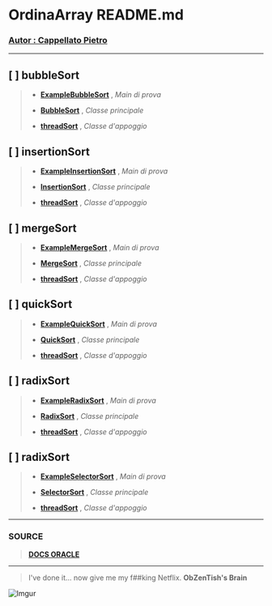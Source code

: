 # OrdinaArray README.md 
### [ Autor : Cappellato Pietro](https://github.com/ObZenTish)

_____________________________________________________________________________________

## [ ] bubbleSort

> * **[ExampleBubbleSort](https://github.com/ObZenTish/TPSIT_4IC/blob/master/OrdinaArray/bubbleSort/ExampleBubbleSort.java)** , *Main di prova*
>
> * **[BubbleSort](https://github.com/ObZenTish/TPSIT_4IC/blob/master/OrdinaArray/bubbleSort/BubbleSort.java)** , *Classe principale*
>
> * **[threadSort](https://github.com/ObZenTish/TPSIT_4IC/blob/master/OrdinaArray/bubbleSort/threadSort.java)** , *Classe d'appoggio*

## [ ] insertionSort

> * **[ExampleInsertionSort](https://github.com/ObZenTish/TPSIT_4IC/blob/master/OrdinaArray/insertionSort/ExampleInserionSort.java)** , *Main di prova*
>
> * **[InsertionSort](https://github.com/ObZenTish/TPSIT_4IC/blob/master/OrdinaArray/insertionSort/InsertionSort.java)** , *Classe principale*
>
> * **[threadSort](https://github.com/ObZenTish/TPSIT_4IC/blob/master/OrdinaArray/insertionSort/threadSort.java)** , *Classe d'appoggio*

## [ ] mergeSort

> * **[ExampleMergeSort](https://github.com/ObZenTish/TPSIT_4IC/blob/master/OrdinaArray/mergeSort/ExampleMergeSort.java)** , *Main di prova*
>
> * **[MergeSort](https://github.com/ObZenTish/TPSIT_4IC/blob/master/OrdinaArray/mergeSort/MergeSort.java)** , *Classe principale*
>
> * **[threadSort](https://github.com/ObZenTish/TPSIT_4IC/blob/master/OrdinaArray/mergeSort/threadSort.java)** , *Classe d'appoggio*

## [ ] quickSort

> * **[ExampleQuickSort](https://github.com/ObZenTish/TPSIT_4IC/blob/master/OrdinaArray/quickSort/ExampleQuickSort.java)** , *Main di prova*
>
> * **[QuickSort](https://github.com/ObZenTish/TPSIT_4IC/blob/master/OrdinaArray/quickSort/QuickSort.java)** , *Classe principale*
>
> * **[threadSort](https://github.com/ObZenTish/TPSIT_4IC/blob/master/OrdinaArray/quickSort/threadSort.java)** , *Classe d'appoggio*

## [ ] radixSort

> * **[ExampleRadixSort](https://github.com/ObZenTish/TPSIT_4IC/blob/master/OrdinaArray/radixSort/ExampleRadixSort.java)** , *Main di prova*
>
> * **[RadixSort](https://github.com/ObZenTish/TPSIT_4IC/blob/master/OrdinaArray/radixSort/RadixSort.java)** , *Classe principale*
>
> * **[threadSort](https://github.com/ObZenTish/TPSIT_4IC/blob/master/OrdinaArray/radixSort/threadSort.java)** , *Classe d'appoggio*

## [ ] radixSort

> * **[ExampleSelectorSort](https://github.com/ObZenTish/TPSIT_4IC/blob/master/OrdinaArray/selectorSort/ExampleSelectorSort.java)** , *Main di prova*
>
> * **[SelectorSort](https://github.com/ObZenTish/TPSIT_4IC/blob/master/OrdinaArray/selectorSort/SelectorSort.java)** , *Classe principale*
>
> * **[threadSort](https://github.com/ObZenTish/TPSIT_4IC/blob/master/OrdinaArray/selectorSort/threadSort.java)** , *Classe d'appoggio*

_____________________________________________________________________________________

### SOURCE

> **[DOCS ORACLE](https://docs.oracle.com/javase/7/docs/api/java/lang/System.html#nanoTime())**

_____________________________________________________________________________________

> I've done it... now give me my f##king Netflix.
> **ObZenTish's Brain**

![Imgur](http://i.imgur.com/5Ltz1EH.gif)
